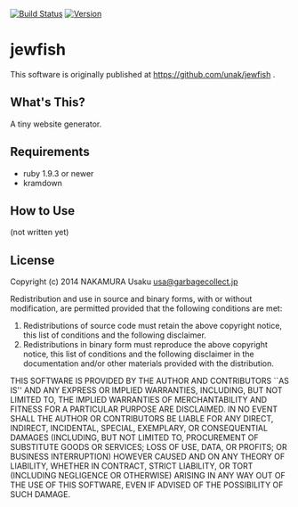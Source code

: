 [![Build Status](https://img.shields.io/travis/unak/jewfish.svg)](https://travis-ci.org/unak/jewfish)
[![Version     ](https://img.shields.io/gem/v/jewfish.svg)](https://rubygems.org/gems/jewfish)

jewfish
=======

This software is originally published at https://github.com/unak/jewfish .


What's This?
------------

A tiny website generator.


Requirements
------------

* ruby 1.9.3 or newer
* kramdown


How to Use
----------

(not written yet)


License
-------

Copyright (c) 2014 NAKAMURA Usaku usa@garbagecollect.jp

Redistribution and use in source and binary forms, with or without
modification, are permitted provided that the following conditions are met:

1. Redistributions of source code must retain the above copyright notice,
   this list of conditions and the following disclaimer.
2. Redistributions in binary form must reproduce the above copyright notice,
   this list of conditions and the following disclaimer in the documentation
   and/or other materials provided with the distribution.

THIS SOFTWARE IS PROVIDED BY THE AUTHOR AND CONTRIBUTORS ``AS IS'' AND ANY
EXPRESS OR IMPLIED WARRANTIES, INCLUDING, BUT NOT LIMITED TO, THE IMPLIED
WARRANTIES OF MERCHANTABILITY AND FITNESS FOR A PARTICULAR PURPOSE ARE
DISCLAIMED. IN NO EVENT SHALL THE AUTHOR OR CONTRIBUTORS BE LIABLE FOR ANY
DIRECT, INDIRECT, INCIDENTAL, SPECIAL, EXEMPLARY, OR CONSEQUENTIAL DAMAGES
(INCLUDING, BUT NOT LIMITED TO, PROCUREMENT OF SUBSTITUTE GOODS OR SERVICES;
LOSS OF USE, DATA, OR PROFITS; OR BUSINESS INTERRUPTION) HOWEVER CAUSED AND
ON ANY THEORY OF LIABILITY, WHETHER IN CONTRACT, STRICT LIABILITY, OR TORT
(INCLUDING NEGLIGENCE OR OTHERWISE) ARISING IN ANY WAY OUT OF THE USE OF THIS
SOFTWARE, EVEN IF ADVISED OF THE POSSIBILITY OF SUCH DAMAGE.
